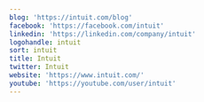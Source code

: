 ```yaml
---
blog: 'https://intuit.com/blog'
facebook: 'https://facebook.com/intuit'
linkedin: 'https://linkedin.com/company/intuit'
logohandle: intuit
sort: intuit
title: Intuit
twitter: Intuit
website: 'https://www.intuit.com/'
youtube: 'https://youtube.com/user/intuit'
---
```

